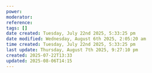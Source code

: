 ```yaml
---
power: 
moderator: 
reference: 
tags: []
date created: Tuesday, July 22nd 2025, 5:33:25 pm
date modified: Wednesday, August 6th 2025, 2:05:20 am
time created: Tuesday, July 22nd 2025, 5:33:25 pm
last update: Thursday, August 7th 2025, 9:27:10 pm
created: 2025-07-22T13:33
updated: 2025-08-06T14:15
---
```

